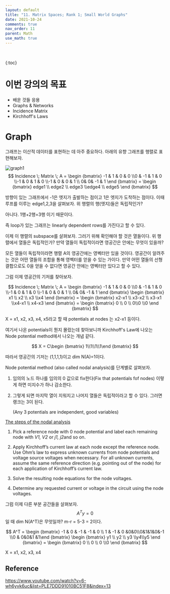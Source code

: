```yaml
---
layout: default
title: "11. Matrix Spaces; Rank 1; Small World Graphs"
date: 2021-10-24
comments: true
nav_order: 11
parent: Math
use_math: true
---
```


<br>

{:toc} 



# **이번 강의의 목표**

- 배운 것들 응용
- Graphs & Networks
- Incidence Matrix
- Kirchhoff's Laws



# Graph

그래프는 이산적 데이터를 표현하는 데 아주 중요하다. 아래의 유향 그래프를 행렬로 표현해보자.

![graph1](https://github.com/terri1102/terri1102.github.io/blob/master/assets/images/math/graph1.jpg?raw=true)
$$
Incidence \; Matrix \; A = \begin {bmatrix} -1 & 1 & 0 & 0 \\0 & -1 & 1 & 0 \\-1 & 0 & 1 & 0 \\-1 & 0 & 0 & 1 \\ 0& 0& -1 & 1 \end {bmatrix} = \begin {bmatrix} edge1 \\ edge2 \\ edge3 \\edge4 \\ edge5 \end {bmatrix}
$$


방향이 있는 그래프에서 -1은 엣지가 출발하는 점이고 1은 엣지가 도착하는 점이다. 이때 루프를 이루는 edge1,2,3을 살펴보자. 위 행렬의 행(엣지)들은 독립적인가? 



아니다. 1행+2행=3행 이기 때문이다.

즉 loop가 있는 그래프는 linearly dependent rows를 가진다고 할 수 있다.



이제 이 행렬의 subspace를 살펴보자. 그러기 위해 확인해야 할 것은 열들이다. 위 행렬에서 열들은 독립적인가? 만약 열들이 독립적이라면 영공간은 안에는 무엇이 있을까?

모든 열들이 독립적이라면 행렬 A의 영공간에는 영벡터만 있을 것이다. 영공간이 알려주는 것은 어떤 열들의 조합을 통해 영벡터를 얻을 수 있는 가이다. 만약 어떤 열들의 선형 결합으로도 0을 얻을 수 없다면 영공간 안에는 영벡터만 있다고 할 수 있다. 



그럼 이제 영공간의 기저를 찾아보자.


$$
Incidence \; Matrix \; A = \begin {bmatrix} -1 & 1 & 0 & 0 \\0 & -1 & 1 & 0 \\-1 & 0 & 1 & 0 \\-1 & 0 & 0 & 1 \\ 0& 0& -1 & 1 \end {bmatrix}  \begin {bmatrix} x1 \\ x2 \\ x3 \\x4  \end {bmatrix} =  \begin {bmatrix} x2-x1 \\ x3-x2 \\ x3-x1 \\x4-x1 \\ x4-x3  \end {bmatrix} =  \begin {bmatrix} 0 \\ 0 \\ 0\\0 \\0  \end {bmatrix}
$$


X = x1, x2, x3, x4, x5라고 할 때 potentials at nodes 는 x2-x1 등이다. 



여기서 나온 potentials이 뭔지 몰랐는데 찾아보니까 Kirchhoff's Law에 나오는 Node potential method에서 나오는 개념 같다. 


$$
X = C\begin {bmatrix} 1\\1\\1\\1\end {bmatrix}
$$


따라서 영공간의 기저는 (1,1,1,1)이고 dim N(A)=1이다.

Node potential method (also called nodal analysis)를 단계별로 살펴보자.

1. 임의의 노드 하나를 임의의 0 값으로 fix한다(Fix that potentials fof nodes) 이렇게 하면 미지수가 하나 감소한다. 

2. 그렇게 되면 마지막 열이 지워지고 나머지 열들은 독립적이라고 할 수 있다. 그러면 랭크는 3이 된다. 

   (Any 3 potentials are independent, good variables)



[The steps of the nodal analysis](https://www.tina.com/node-potential-method/)

1. Pick a reference node with 0 node potential and label each remaining node with *V1, V2* or *j1,* *j2*and so on.

2. Apply Kirchhoff’s current law at each node except the reference node. Use Ohm’s law to express unknown currents from node potentials and voltage source voltages when necessary. For all unknown currents, assume the same reference direction (e.g. pointing out of the node) for each application of Kirchhoff’s current law.

3. Solve the resulting node equations for the node voltages.

4. Determine any requested current or voltage in the circuit using the node voltages.



그럼 이제 다른 부분 공간들을 살펴보자.
$$
A^Ty=0
$$
일 때 dim N(A^T)은 무엇일까? m-r = 5-3 = 2이다.


$$
A^T = \begin {bmatrix} -1 & 0 & -1 & -1 & 0 \\ 1 & -1 & 0 &0&0\\0&1&1&0&-1 \\0 & 0&0&1 &1\end {bmatrix}  \begin {bmatrix} y1 \\ y2 \\ y3 \\y4\\y5  \end {bmatrix} =  \begin {bmatrix} 0 \\ 0 \\ 0 \\0  \end {bmatrix}
$$


X = x1, x2, x3, x4 







## Reference

https://www.youtube.com/watch?v=6-wh6yvk6uc&list=PLE7DDD91010BC51F8&index=13

